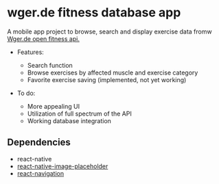 # wger.de fitness database app
A mobile app project to browse, search and display exercise data fromw [Wger.de open fitness api.](https://wger.de/api/v2/)  

* Features:
    * Search function
    * Browse exercises by affected muscle and exercise category
    * Favorite exercise saving (implemented, not yet working)

* To do:
    * More appealing UI
    * Utilization of full spectrum of the API
    * Working database integration

## Dependencies
* react-native
* [react-native-image-placeholder](https://www.npmjs.com/package/react-native-image-placeholder)
* [react-navigation](https://www.npmjs.com/package/react-navigation)

